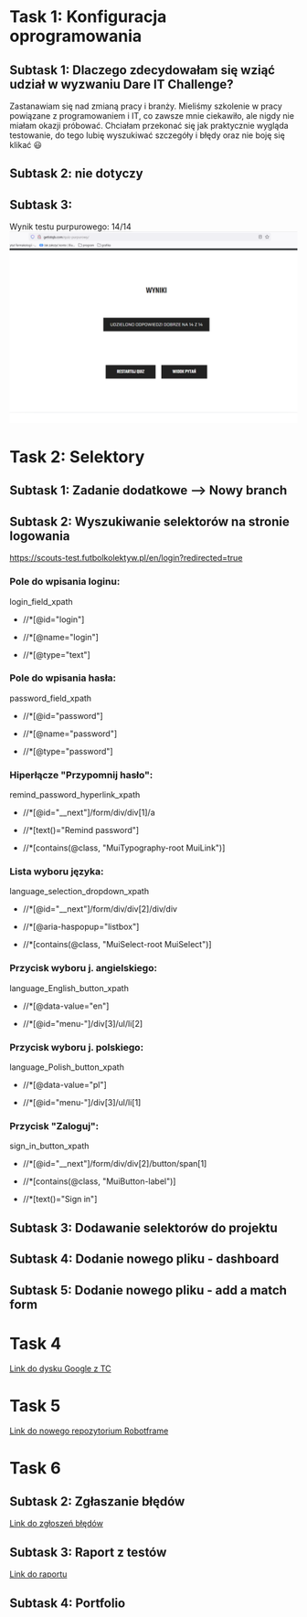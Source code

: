 # Task 1: Konfiguracja oprogramowania

## Subtask 1: Dlaczego zdecydowałam się wziąć udział w wyzwaniu Dare IT Challenge?
Zastanawiam się nad zmianą pracy i branży. Mieliśmy 
szkolenie w pracy powiązane z programowaniem i IT, 
co zawsze mnie ciekawiło, ale nigdy nie miałam okazji 
próbować. Chciałam przekonać się jak praktycznie wygląda 
testowanie, do tego lubię wyszukiwać szczegóły i błędy 
oraz nie boję się klikać 😃

## Subtask 2: nie dotyczy

## Subtask 3:
Wynik testu purpurowego: 14/14
![testpurpurowy.png](testpurpurowy.png)

# Task 2: Selektory

## Subtask 1: Zadanie dodatkowe —> Nowy branch

## Subtask 2: Wyszukiwanie selektorów na stronie logowania
https://scouts-test.futbolkolektyw.pl/en/login?redirected=true
### Pole do wpisania loginu:
login_field_xpath
* //*[@id="login"]

* //*[@name="login"]

* //*[@type="text"]

### Pole do wpisania hasła:
password_field_xpath
* //*[@id="password"]

* //*[@name="password"]

* //*[@type="password"]

### Hiperłącze "Przypomnij hasło":
remind_password_hyperlink_xpath
* //*[@id="__next"]/form/div/div[1]/a

* //*[text()="Remind password"]

* //*[contains(@class, "MuiTypography-root MuiLink")]  

### Lista wyboru języka:
language_selection_dropdown_xpath
* //*[@id="__next"]/form/div/div[2]/div/div

* //*[@aria-haspopup="listbox"]

* //*[contains(@class, "MuiSelect-root MuiSelect")] 

### Przycisk wyboru j. angielskiego:
language_English_button_xpath
* //*[@data-value="en"]

* //*[@id="menu-"]/div[3]/ul/li[2]

### Przycisk wyboru j. polskiego:
language_Polish_button_xpath
* //*[@data-value="pl"]

* //*[@id="menu-"]/div[3]/ul/li[1]

### Przycisk "Zaloguj":
sign_in_button_xpath
* //*[@id="__next"]/form/div/div[2]/button/span[1]

* //*[contains(@class, "MuiButton-label")] 

* //*[text()="Sign in"]

## Subtask 3: Dodawanie selektorów do projektu

## Subtask 4: Dodanie nowego pliku - dashboard

## Subtask 5: Dodanie nowego pliku - add a match form

# Task 4
[Link do dysku Google z TC](https://drive.google.com/drive/folders/1_sb0ZXhx1qIDgOQaFYDRfIkWKyoVGJi1?usp=sharing)

# Task 5
[Link do nowego repozytorium Robotframe](https://github.com/agatagnoinska/panelscout_robotframework.git)

# Task 6

## Subtask 2: Zgłaszanie błędów
[Link do zgłoszeń błędów](https://docs.google.com/spreadsheets/d/1aD5WUgXl1y0PQARG7lYIzVFW7d-R8ojjIPMqoNh1III/edit?usp=sharing)

## Subtask 3: Raport z testów
[Link do raportu](https://docs.google.com/spreadsheets/d/1fwa0rCe1ecpgbpMBy8nPBknA3tdgcWf3l3dpOxC6LlI/edit?usp=share_link)

## Subtask 4: Portfolio

